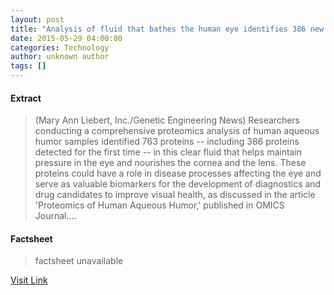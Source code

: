 ```yaml
---
layout: post
title: "Analysis of fluid that bathes the human eye identifies 386 new proteins as biomarker candidates"
date: 2015-05-29 04:00:00
categories: Technology
author: unknown author
tags: []
---
```



#### Extract
>(Mary Ann Liebert, Inc./Genetic Engineering News) Researchers conducting a comprehensive proteomics analysis of human aqueous humor samples identified 763 proteins -- including 386 proteins detected for the first time -- in this clear fluid that helps maintain pressure in the eye and nourishes the cornea and the lens. These proteins could have a role in disease processes affecting the eye and serve as valuable biomarkers for the development of diagnostics and drug candidates to improve visual health, as discussed in the article 'Proteomics of Human Aqueous Humor,' published in OMICS Journal....

#### Factsheet
>factsheet unavailable

[Visit Link](http://www.eurekalert.org/pub_releases/2015-05/mali-aof052915.php)


